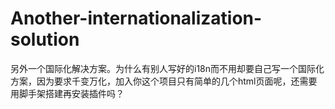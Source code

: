 # Another-internationalization-solution
另外一个国际化解决方案。为什么有别人写好的i18n而不用却要自己写一个国际化方案，因为要求千变万化，加入你这个项目只有简单的几个html页面呢，还需要用脚手架搭建再安装插件吗？
